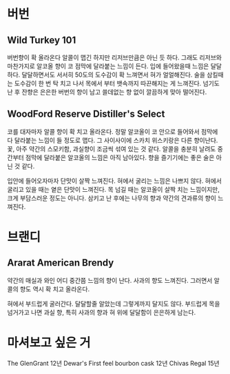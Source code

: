 # 버번
## Wild Turkey 101
버번향이 확 올라온다 알콜이 맵긴 하지만 리저브만큼은 아닌 듯 하다. 그래도 리저브와 마찬가지로 알코올 향이 코 점막에 달라붙는 느낌이 든다. 입에 들어왔을때 느낌은 달달하다. 달달하면서도 서서히 50도의 도수감이 확 느껴면서 혀가 얼얼해진다. 술을 삼킬때는 도수감이 한 번 탁 치고 나서 목에서 부터 뱃속까지 따끈해지는 게 느껴진다. 넘기도 난 후 잔향은 은은한 버번의 향이 남고 쓸데없는 향 없이 깔끔하게 맞아 떨어진다.

## WoodFord Reserve Distiller's Select
코를 대자마자 알콜 향이 확 치고 올라온다. 정말 알코올이 코 안으로 들어와서 점막에 다 달라붙는 느낌이 들 정도로 맵다. 그 사이사이에 스카치 위스키랑은 다른 향이난다. 꽃, 아주 약간의 스모키함, 과실향이 조금씩 섞여 있는 것 같다. 알콜을 충분히 날려도 중간부터 점막에 달라붙은 알코올의 느낌은 아직 남아있다. 향을 즐기기에는 좋은 술은 아닌 것 같다.

입안에 들어오자마자 단맛이 살짝 느껴진다. 혀에서 굴리는 느낌은 나쁘지 않다. 혀에서 굴리고 있을 때는 옅은 단맛이 느껴진다.  목 넘길 때는 알코올이 살짝 치는 느낌이지만, 크게 부담스러운 정도는 아니다. 삼키고 난 후에는 나무의 향과 약간의 견과류의 향이 느껴진다. 

# 브랜디
## Ararat American Brendy
약간의 매실과 와인 어디 중간쯤 느낌의 향이 난다. 사과의 향도 느껴진다. 그러면서 알콜의 향도 역시 확 치고 올라온다. 

혀에서 부드럽게 굴러간다. 달달할줄 알았는데 그렇게까지 달지도 않다. 부드럽게 목을 넘거가고 나면 과실 향, 특히 사과의 향과 혀 위에 달달함이 은은하게 남는다. 

# 마셔보고 싶은 거
The GlenGrant 12년
Dewar's First feel bourbon cask 12년
Chivas Regal 15년
